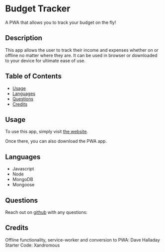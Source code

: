 # Budget Tracker

  A PWA that allows you to track your budget on the fly!
  
  ## Description

  This app allows the user to track their income and expenses whether on or offline no matter where they are. It can be used in browser or downloaded to your device for ultimate ease of use.

  ## Table of Contents

  * [Usage](#usage)
  * [Languages](#languages)
  * [Questions](#questions)
  * [Credits](#credits)

  ## Usage

  To use this app, simply visit [the website](https://nameless-dusk-24180.herokuapp.com/).

  Once there, you can also download the PWA app.

  ## Languages

  * Javascript
  * Node
  * MongoDB
  * Mongoose
  
  ## Questions

  Reach out on [github](https://github.com/dhalladay) with any questions:

  ## Credits

  Offline functionality, service-worker and conversion to PWA: Dave Halladay
  Starter Code: Xandromous
  
